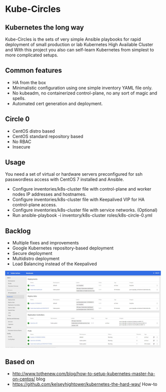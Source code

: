#  Kube-Circles
## Kubernetes the long way

Kube-Circles is the sets of very simple Ansible playbooks for rapid deployment of small production or lab Kubernetes High Available Cluster and
With this project you also can self-learn Kubernetes from simplest to more complicated setups.

## Common features
- HA from the box
- Minimalistic configuration using one simple inventory YAML file only.
- No kubeadm, no containerized control-plane, no any sort of magic and spells.
- Automated cert generation and deployment.

## Circle 0

- CentOS distro based
- CentOS standard repository based
- No RBAC
- Insecure

## Usage
You need a set of virtual or hardware servers preconfigured for ssh passwordless access with CentOS 7 installed and Ansible.
- Configure inventories/k8s-cluster file with control-plane and worker nodes IP addresses and hostnames.
- Configure inventories/k8s-cluster file with Keepalived VIP for HA control-plane access.
- Configure inventories/k8s-cluster file with service networks. (Optional)
- Run ansible-playbook -i inventory/k8s-cluster roles/k8s-circle-0.yml

## Backlog
- Multiple fixes and improvements
- Google Kubernetes repository-based deployment
- Secure deployment
- Multidistro deployment
- Load Balancing instead of the Keepalived

![Kube-scr](/images/kube.jpeg?raw=true "Running cluster")

## Based on
- http://www.tothenew.com/blog/how-to-setup-kubernetes-master-ha-on-centos/ blog
- https://github.com/kelseyhightower/kubernetes-the-hard-way/ How-to
